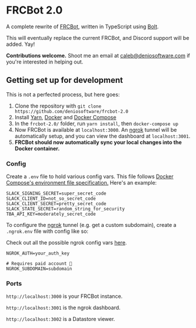 # FRCBot 2.0

A complete rewrite of [FRCBot](https://github.com/deniosoftware/frcbot), written in TypeScript using [Bolt](https://slack.dev/bolt-js).

This will eventually replace the current FRCBot, and Discord support will be added. Yay!

**Contributions welcome.** Shoot me an email at caleb@deniosoftware.com if you're interested in helping out.

## Getting set up for development

This is not a perfected process, but here goes:

1. Clone the repository with `git clone https://github.com/deniosoftware/frcbot-2.0`
2. Install [Yarn](https://yarnpkg.com), [Docker](https://docker.com) and [Docker Compose](https://docs.docker.com/compose/install)
3. In the `frcbot-2.0/` folder, run `yarn install`, then `docker-compose up`
4. Now FRCBot is available at `localhost:3000`. An [ngrok](https://ngrok.com) tunnel will be automatically setup, and you can view the dashboard at `localhost:3001`.
5. **FRCBot should now automatically sync your local changes into the Docker container.**

### Config

Create a `.env` file to hold various config vars. This file follows [Docker Compose's environment file specification.](https://docs.docker.com/compose/compose-file/#env_file) Here's an example:

```
SLACK_SIGNING_SECRET=super_secret_code
SLACK_CLIENT_ID=not_so_secret_code
SLACK_CLIENT_SECRET=pretty_secret_code
SLACK_STATE_SECRET=random_string_for_security
TBA_API_KEY=moderately_secret_code
```

To configure the [ngrok](https://ngrok.com) tunnel (e.g. get a custom subdomain), create a `.ngrok.env` file with config like so:

Check out all the possible ngrok config vars [here](https://github.com/wernight/docker-ngrok/#environment-variables).

```
NGROK_AUTH=your_auth_key

# Requires paid account 🔽
NGROK_SUBDOMAIN=subdomain
```

### Ports

`http://localhost:3000` is your FRCBot instance.

`http://localhost:3001` is the ngrok dashboard.

`http://localhost:3002` is a Datastore viewer.
